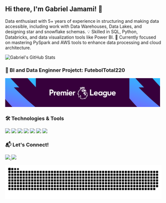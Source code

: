 ## Hi there, I'm Gabriel Jamami! 👋
Data enthusiast with 5+ years of experience in structuring and making data accessible, including work with Data Warehouses, Data Lakes, and designing star and snowflake schemas. 💡 Skilled in SQL, Python, Databricks, and data visualization tools like Power BI. 🌱 Currently focused on mastering PySpark and AWS tools to enhance data processing and cloud architecture.

![Gabriel's GitHub Stats](https://github-readme-stats.vercel.app/api?username=gabrieljamami&show_icons=true&hide_title=true&hide=prs&count_private=true&theme=tokyonight)

### 🚀 BI and Data Enginner Projetct: FutebolTotal220
[<img src="https://github.com/gabrieljamami/futeboltotal220/blob/main/images/premier_league_logo.png" width="500">](https://github.com/gabrieljamami/futeboltotal220)


### 🛠️ **Technologies & Tools**
<p align="left">
  <img src="https://img.shields.io/badge/Python-3776AB?style=for-the-badge&logo=python&logoColor=white"/>
  <img src="https://img.shields.io/badge/SQL-CC2927?style=for-the-badge&logo=microsoftsqlserver&logoColor=white"/>
  <img src="https://img.shields.io/badge/PySpark-F7931E?style=for-the-badge&logo=apachespark&logoColor=white"/>
  <img src="https://img.shields.io/badge/Databricks-EF3A24?style=for-the-badge&logo=databricks&logoColor=white"/>
  <img src="https://img.shields.io/badge/AWS-232F3E?style=for-the-badge&logo=amazonaws&logoColor=white"/>
  <img src="https://img.shields.io/badge/Power%20BI-F2C811?style=for-the-badge&logo=powerbi&logoColor=black"/>
  <img src="https://img.shields.io/badge/Qlik-009845?style=for-the-badge&logo=qlik&logoColor=white"/>
</p>


### 📬 **Let's Connect!**
<p align="left">
  <a href="mailto:gabrieljamami94@gmail.com">
    <img src="https://img.shields.io/badge/Gmail-D14836?style=for-the-badge&logo=gmail&logoColor=white"/>
  </a>
  <a href="https://www.linkedin.com/in/gabrieljamami/">
    <img src="https://img.shields.io/badge/LinkedIn-0077B5?style=for-the-badge&logo=linkedin&logoColor=white"/>
  </a>
</p>

<picture>
  <source media="(prefers-color-scheme: dark)" srcset="https://raw.githubusercontent.com/gabrieljamami/gabrieljamami/output/github-snake-dark.svg" />
  <source media="(prefers-color-scheme: light)" srcset="https://raw.githubusercontent.com/gabrieljamami/gabrieljamami/output/github-snake.svg" />
  <img alt="github-snake" src="https://raw.githubusercontent.com/gabrieljamami/gabrieljamami/output/github-snake.svg" />
</picture>

